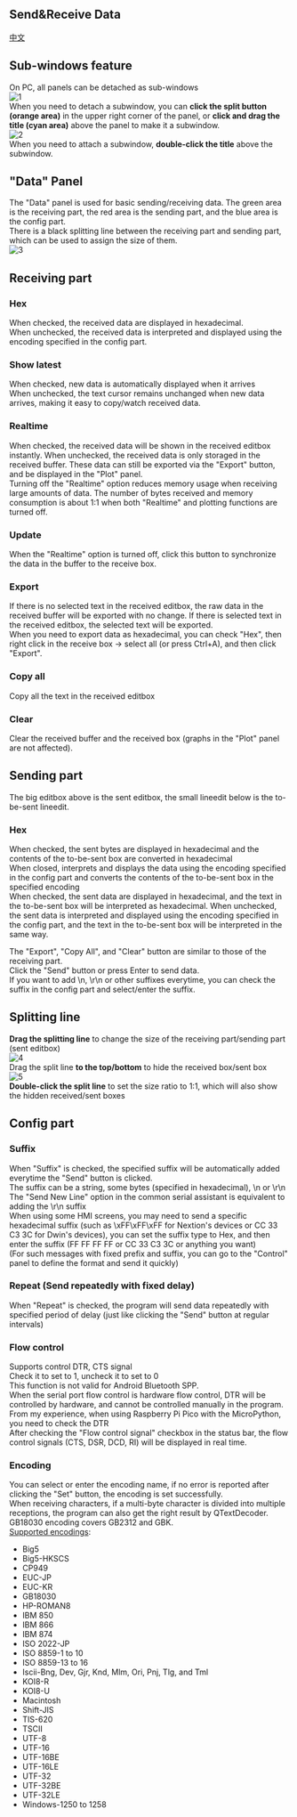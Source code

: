 ## Send&Receive Data

[中文](data_zh_CN.md)  

## Sub-windows feature
On PC, all panels can be detached as sub-windows  
![1](1_zh_CN.png)  
When you need to detach a subwindow, you can **click the split button (orange area)** in the upper right corner of the panel, or **click and drag the title (cyan area)** above the panel to make it a subwindow.  
![2](2_zh_CN.png)  
When you need to attach a subwindow, **double-click the title** above the subwindow.  

## "Data" Panel
The "Data" panel is used for basic sending/receiving data.
The green area is the receiving part, the red area is the sending part, and the blue area is the config part.  
There is a black splitting line between the receiving part and sending part, which can be used to assign the size of them.  
![3](3_zh_CN.png)  
## Receiving part

### Hex
When checked, the received data are displayed in hexadecimal.  
When unchecked, the received data is interpreted and displayed using the encoding specified in the config part.  
### Show latest
When checked, new data is automatically displayed when it arrives  
When unchecked, the text cursor remains unchanged when new data arrives, making it easy to copy/watch received data.  
### Realtime
When checked, the received data will be shown in the received editbox instantly.
When unchecked, the received data is only storaged in the received buffer. These data can still be exported via the "Export" button, and be displayed in the "Plot" panel.  
Turning off the "Realtime" option reduces memory usage when receiving large amounts of data. The number of bytes received and memory consumption is about 1:1 when both "Realtime" and plotting functions are turned off.  
### Update
When the "Realtime" option is turned off, click this button to synchronize the data in the buffer to the receive box.  
### Export
If there is no selected text in the received editbox, the raw data in the received buffer will be exported with no change.
If there is selected text in the received editbox, the selected text will be exported.  
When you need to export data as hexadecimal, you can check "Hex", then right click in the receive box -> select all (or press Ctrl+A), and then click "Export".
### Copy all
Copy all the text in the received editbox
### Clear
Clear the received buffer and the received box (graphs in the "Plot" panel are not affected).  

## Sending part
The big editbox above is the sent editbox, the small lineedit below is the to-be-sent lineedit.
### Hex
When checked, the sent bytes are displayed in hexadecimal and the contents of the to-be-sent box are converted in hexadecimal  
When closed, interprets and displays the data using the encoding specified in the config part and converts the contents of the to-be-sent box in the specified encoding  
When checked, the sent data are displayed in hexadecimal, and the text in the to-be-sent box will be interpreted as hexadecimal.
When unchecked, the sent data is interpreted and displayed using the encoding specified in the config part, and the text in the to-be-sent box will be interpreted in the same way.

The "Export", "Copy All", and "Clear" button are similar to those of the receiving part.  
Click the "Send" button or press Enter to send data.  
If you want to add \n, \r\n or other suffixes everytime, you can check the suffix in the config part and select/enter the suffix.  
## Splitting line
 **Drag the splitting line** to change the size of the receiving part/sending part (sent editbox)  
![4](4_zh_CN.png)  
Drag the split line **to the top/bottom** to hide the received box/sent box  
![5](5_zh_CN.png)  
 **Double-click the split line** to set the size ratio to 1:1, which will also show the hidden received/sent boxes  

## Config part
### Suffix
When "Suffix" is checked, the specified suffix will be automatically added everytime the "Send" button is clicked.  
The suffix can be a string, some bytes (specified in hexadecimal), \n or \r\n  
The "Send New Line" option in the common serial assistant is equivalent to adding the \r\n suffix  
When using some HMI screens, you may need to send a specific hexadecimal suffix (such as \xFF\xFF\xFF for Nextion's devices or CC 33 C3 3C for Dwin's devices), you can set the suffix type to Hex, and then enter the suffix (FF FF FF FF or CC 33 C3 3C or anything you want)  
(For such messages with fixed prefix and suffix, you can go to the "Control" panel to define the format and send it quickly)  
### Repeat (Send repeatedly with fixed delay)
When "Repeat" is checked, the program will send data repeatedly with specified period of delay (just like clicking the "Send" button at regular intervals)  
### Flow control
Supports control DTR, CTS signal  
Check it to set to 1, uncheck it to set to 0  
This function is not valid for Android Bluetooth SPP.  
When the serial port flow control is hardware flow control, DTR will be controlled by hardware, and cannot be controlled manually in the program.  
From my experience, when using Raspberry Pi Pico with the MicroPython, you need to check the DTR  
After checking the "Flow control signal" checkbox in the status bar, the flow control signals (CTS, DSR, DCD, RI) will be displayed in real time.  
### Encoding
You can select or enter the encoding name, if no error is reported after clicking the "Set" button, the encoding is set successfully.  
When receiving characters, if a multi-byte character is divided into multiple receptions, the program can also get the right result by QTextDecoder.  
GB18030 encoding covers GB2312 and GBK.  
[Supported encodings](https://doc.qt.io/qt-5/qtextcodec.html#details): 

+ Big5
+ Big5-HKSCS
+ CP949
+ EUC-JP
+ EUC-KR
+ GB18030
+ HP-ROMAN8
+ IBM 850
+ IBM 866
+ IBM 874
+ ISO 2022-JP
+ ISO 8859-1 to 10
+ ISO 8859-13 to 16
+ Iscii-Bng, Dev, Gjr, Knd, Mlm, Ori, Pnj, Tlg, and Tml
+ KOI8-R
+ KOI8-U
+ Macintosh
+ Shift-JIS
+ TIS-620
+ TSCII
+ UTF-8
+ UTF-16
+ UTF-16BE
+ UTF-16LE
+ UTF-32
+ UTF-32BE
+ UTF-32LE
+ Windows-1250 to 1258